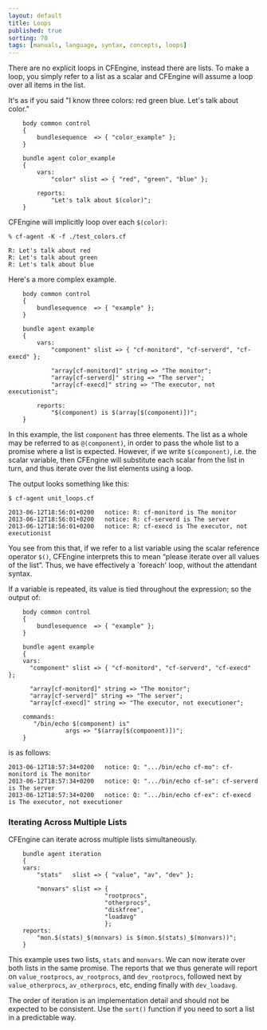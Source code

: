 ```yaml
---
layout: default
title: Loops
published: true
sorting: 70
tags: [manuals, language, syntax, concepts, loops]
---
```


There are no explicit loops in CFEngine, instead there are lists. To make a
loop, you simply refer to a list as a scalar and CFEngine will assume a loop
over all items in the list.

It's as if you said "I know three colors: red green blue. Let's talk
about color."

```cf3
    body common control
    {
        bundlesequence  => { "color_example" };
    }

    bundle agent color_example
    {
        vars:
            "color" slist => { "red", "green", "blue" };

        reports:
            "Let's talk about $(color)";
    }
```

CFEngine will implicitly loop over each `$(color)`:

```
% cf-agent -K -f ./test_colors.cf

R: Let's talk about red
R: Let's talk about green
R: Let's talk about blue

```

Here's a more complex example.

```cf3
    body common control
    {
        bundlesequence  => { "example" };
    }

    bundle agent example
    {
        vars:
            "component" slist => { "cf-monitord", "cf-serverd", "cf-execd" };

            "array[cf-monitord]" string => "The monitor";
            "array[cf-serverd]" string => "The server";
            "array[cf-execd]" string => "The executor, not executionist";

        reports:
            "$(component) is $(array[$(component)])";
    }
```

In this example, the list `component` has three elements. The list as a whole
may be referred to as `@(component)`, in order to pass the whole list to a
promise where a list is expected. However, if we write `$(component)`,
i.e. the scalar variable, then CFEngine will substitute each scalar from the
list in turn, and thus iterate over the list elements using a loop.

The output looks something like this:

    $ cf-agent unit_loops.cf

    2013-06-12T18:56:01+0200   notice: R: cf-monitord is The monitor
    2013-06-12T18:56:01+0200   notice: R: cf-serverd is The server
    2013-06-12T18:56:01+0200   notice: R: cf-execd is The executor, not executionist

You see from this that, if we refer to a list variable using the scalar
reference operator `$()`, CFEngine interprets this to mean “please iterate
over all values of the list”. Thus, we have effectively a `foreach' loop,
without the attendant syntax.

If a variable is repeated, its value is tied throughout the expression; so the
output of:

```cf3
    body common control
    {
        bundlesequence  => { "example" };
    }

    bundle agent example
    {
    vars:
      "component" slist => { "cf-monitord", "cf-serverd", "cf-execd" };

      "array[cf-monitord]" string => "The monitor";
      "array[cf-serverd]" string => "The server";
      "array[cf-execd]" string => "The executor, not executioner";

    commands:
       "/bin/echo $(component) is"
                args => "$(array[$(component)])";
    }
```

is as follows:

    2013-06-12T18:57:34+0200   notice: Q: ".../bin/echo cf-mo": cf-monitord is The monitor
    2013-06-12T18:57:34+0200   notice: Q: ".../bin/echo cf-se": cf-serverd is The server
    2013-06-12T18:57:34+0200   notice: Q: ".../bin/echo cf-ex": cf-execd is The executor, not executioner

### Iterating Across Multiple Lists

CFEngine can iterate across multiple lists simultaneously.

```cf3
    bundle agent iteration
    {
    vars:
        "stats"   slist => { "value", "av", "dev" };

        "monvars" slist => {
                           "rootprocs",
                           "otherprocs",
                           "diskfree",
                           "loadavg"
                           };
    reports:
        "mon.$(stats)_$(monvars) is $(mon.$(stats)_$(monvars))";
    }
```

This example uses two lists, `stats` and `monvars`. We can now iterate over both lists in the same promise. The reports that we thus generate will report on `value_rootprocs`, `av_rootprocs`, and `dev_rootprocs`, followed next by `value_otherprocs`, `av_otherprocs`, etc, ending finally with `dev_loadavg`.

The order of iteration is an implementation detail and should not be expected to be consistent.  Use the `sort()` function if you need to sort a list in a predictable way.
